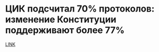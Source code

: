 # ЦИК подсчитал 70% протоколов: изменение Конституции поддерживают более 77%



[LINK](https://varlamov.ru/3946448.html)
